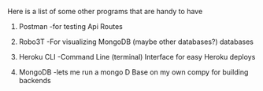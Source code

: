 Here is a list of some other programs that are handy to have

1. Postman
  -for testing Api Routes

2. Robo3T
  -For visualizing MongoDB (maybe other databases?) databases

3. Heroku CLI
  -Command Line (terminal) Interface for easy Heroku deploys

4. MongoDB
  -lets me run a mongo D Base on my own compy for building backends